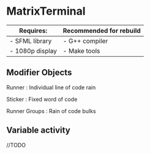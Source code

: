 # MatrixTerminal

| Requires: | Recommended for rebuild |
| ----------- | ----------- |
|- SFML library | - G++ compiler |
|- 1080p display | - Make tools |

## Modifier Objects

Runner
: Individual line of code rain

Sticker
: Fixed word of code

Runner Groups
: Rain of code bulks

## Variable activity

//TODO
